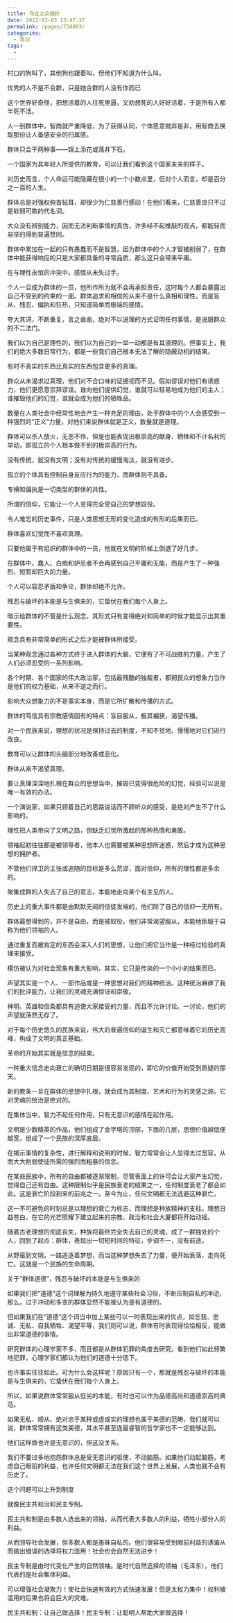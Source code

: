 ```yaml
---
title: 乌合之众摘抄
date: 2022-03-03 13:47:37
permalink: /pages/734d03/
categories:
  - 笔记
tags:
  - 
---
```





村口的狗叫了，其他狗也跟着叫，但他们不知道为什么叫。



优秀的人不是不合群，只是她合群的人没有你而已



这个世界好奇怪，把想活着的人往死里逼，又劝想死的人好好活着，于是所有人都半死不活。



 人一到群体中，智商就严重降低，为了获得认同，个体愿意抛弃是非，用智商去换取那份让人备感安全的归属感。



群体只会干两种事——锦上添花或落井下石。



一个国家为其年轻人所提供的教育，可以让我们看到这个国家未来的样子。



对历史而言，个人命运可能隐藏在很小的一个小数点里，但对个人而言，却是百分之一百的人生。



群体总是对强权俯首帖耳，却很少为仁慈善行感动！在他们看来，仁慈善良只不过是软弱可欺的代名词。



大众没有辨别能力，因而无法判断事情的真伪，许多经不起推敲的观点，都能轻而易举的得到普遍赞同。



群体中累加在一起的只有愚蠢而不是智慧，因为群体中的个人才智被削弱了，在群体中能获得响应的只是大家都具备的寻常品质，那么这只会带来平庸。



在与理性永恒的冲突中，感情从未失过手。



个人一旦成为群体的一员，他所作所为就不会再承担责任，这时每个人都会暴露出自己不受到的约束的一面。群体追求和相信的从来不是什么真相和理性，而是盲从、残忍、偏执和狂热，只知道简单而极端的感情。



夸大其词，不断重复，言之凿凿，绝对不以说理的方式证明任何事情，是说服群众的不二法门。



我们以为自己是理性的，我们以为自己的一举一动都是有其道理的。但事实上，我们的绝大多数日常行为，都是一些我们自己根本无法了解的隐蔽动机的结果。



有时不真实的东西比真实的东西包含更多的真理。



群众从未渴求过真理，他们对不合口味的证据视而不见。假如谬误对他们有诱惑力，他们更愿意崇拜谬误。谁向他们提供幻觉，谁就可以轻易地成为他们的主人；谁摧毁他们的幻觉，谁就会成为他们的牺牲品。



数量在人类社会中经常性地会产生一种充足的理由，处于群体中的个人会感受到一种强烈的“正义”力量，对他们来说群体就是正义，数量就是道理。



群体可以杀人放火，无恶不作，但是也能表现出极崇高的献身、牺牲和不计名利的举动，即孤立的个人根本做不到的极崇高的行为。



没有传统，就没有文明；没有对传统的缓慢淘汰，就没有进步。



孤立的个体具有控制自身反应行为的能力，而群体则不具备。



专横和偏执是一切类型的群体的共性。



所谓的信仰，它能让一个人变得完全受自己的梦想奴役。



令人难忘的历史事件，只是人类思想无形的变化造成的有形的后果而已。



群体喜欢幻觉而不喜欢真理。



只要他属于有组织的群体中的一员，他就在文明的阶梯上倒退了好几步。



在群体中，蠢人、白痴和妒忌者不会再感到自己平庸和无能，而是产生了一种强烈、短暂却巨大的力量。



个人可以容忍矛盾和争论，群体却绝不允许。



残忍与破坏的本能是与生俱来的，它蛰伏在我们每个人身上。



暗示给群体的不管是什么观念，其形式只有变得绝对和简单的时候才能显示出其重要性。



观念具有非常简单的形式之后才能被群体所接受。



当某种观念通过各种方式终于进入群体的大脑，它便有了不可战胜的力量，产生了人们必须忍受的一系列影响。



各个时期、各个国家的伟大政治家，包括最残酷的独裁者，都把民众的想象力当作是他们的权力基础，从来不逆之而行。



影响大众想象力的不是事实本身，而是它所扩散和传播的方式。



群体的笃信具有宗教感情固有的特点：盲目服从，极其褊狭，渴望传播。



对一个民族来说，理想的状况是保持过去的制度，不知不觉地、慢慢地对它们进行改良。



教育可以让群体的头脑部分地改善或恶化。

群体从来不渴望真理。



要让真理深深地扎根在群众的思想当中，摧毁已变得很危险的幻觉，经验可以说是唯一有效的办法。



一个演说家，如果只顾着自己的思路说话而不顾听众的感受，是绝对产生不了什么影响的。



理性把人类带向了文明之路，但缺乏幻觉所激起的那种热情和勇敢。



领袖起初往往都是被领导者，他本人也需要被某种思想所迷惑，然后才成为这种思想的拥护者。



不管他们捍卫的主张或追随的目标是多么荒谬，面对信仰，所有的理性都是多余的。



聚集成群的人失去了自己的意志，本能地走向某个有主见的人。



历史上的重大事件都是由默默无闻的信徒发端的，他们除了自己的信仰一无所有。



群体最想得到的，并不是自由，而是被奴役。他们非常渴望服从，本能地臣服于自称为他们领袖的人。



通过重复而被肯定的东西会深入人们的思想，让他们把它当作是一种经过检验的真理来接受。



模仿被认为对社会现象有重大影响，其实，它只是传染的一个小小的结果而已。



声望其实是一个人、一部作品或是一种思想对我们的精神统治。这种统治麻痹了我们的批评能力，让我们的灵魂充满惊讶和崇敬。



神明、英雄和信条都具有迫使大家接受的力量，而且不允许讨论。一讨论，他们的声望就荡然无存了。



对于每个历史悠久的民族来说，伟大的普遍信仰的诞生和灭亡都意味着它的历史高峰，构成了文明的真正基础。



革命的开始其实就是信念的结束。



一种重大信念走向衰亡的确切日期是很容易发现的，即它的价值开始受到质疑的那天。



新的教条一旦在群体的思想中扎根，就会成为其制度、艺术和行为的灵感之源。它对灵魂的统治是绝对的。



在集体当中，智力不起任何作用，只有无意识的感情在起作用。



文明是少数精英的作品，他们组成了金字塔的顶部，下面的几层，思想价值越低便越宽，组成了一个民族的深厚底层。



在揭示事情的复杂性，进行解释和说明的时候，智力常常会让人显得太过宽容，从而大大削弱使徒所需的强烈而粗暴的信念。



在某些民族中，所有的自由都被逐渐限制，尽管表面上的许可会让大家产生幻觉，觉得自己还有自由。这种限制似乎是民族衰老的结果之一，任何制度衰老了都会如此。这是衰亡阶段到来的前兆之一。至今为止，任何文明都无法逃避这种衰亡。



这一不可避免的时刻总是以理想的衰亡为标志，而理想是种族精神的支柱。理想日益苍白，在它的光芒照耀下建立起来的宗教、政治和社会大厦都将开始动摇。



随着古老理想的彻底丧失，种族将最终完全失去自己的灵魂，成了一群独处的个人，回到了起点：群体，表现出一切短时间的特征，步调不一，没有前途。



从野蛮到文明，一路追逐着梦想，而当这种梦想失去了力量，便开始衰落，走向死亡。这就是一个民族的生命周期。



关于“群体道德”，残忍与破坏的本能是与生俱来的

如果我们把“道德”这个词理解为持久地遵守某些社会习俗，不断压制自私的冲动，那么，过于冲动和多变的群体显然不能被认为是有道德的。

但如果我们在“道德”这个词当中加上某些可以一时表现出来的优点，如忘我、忠诚、无私、自我牺牲、渴望平等，我们则可以说，群体有时表现得恰恰相反，能做出非常道德的事情。

研究群体的心理学家不多，而且都是从群体犯罪的角度去研究。看到他们如此频繁地犯罪，心理学家们都认为他们的道德十分低下。

也许事实往往如此。可为什么会这样呢？原因只有一个，那就是残忍与破坏的本能是与生俱来的，它蛰伏在我们每个人身上。



所以，如果说群体常常服从低劣的本能，有时也可以作为品德高尚和道德崇高的典范。

如果无私、顺从、绝对忠于某种或虚或实的理想也属于美德的范畴，我们就可以说，群体常常拥有这类美德，其水平甚至连最睿智的哲学家也不一定能够达到。

他们这样做也许是无意识的，但这没关系。

我们不要过多地抱怨群体总是受无意识的驱使，不动脑筋。如果他们动起脑筋，考虑自己眼前的利益，也许任何文明都无法在我们这个世界上发展，人类也就不会有历史了。

这个问题可以上升到制度

就像民主共和治和民主专制。

民主共和制是由多数人选出来的领袖，从而代表大多数人的利益，牺牲小部分人的利益。

从而领导社会发展，但多数人都是愚昧自私的。他们很容易受到眼前利益的诱骗从而做出错误的选择将权力滥用！社会也会自然无法进步！

民主专制是由时代变化产生的自然领袖。是时代自然选择的领袖（毛泽东），他们代表的是社会集体利益。

可以增强社会凝聚力！使社会快速有效的方式快速发展！但是太权力集中！权利被滥用的后果也将会巨大的灾难。

民主共和制：让自己做选择！民主专制：让聪明人帮助大家做选择！